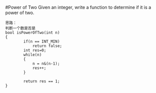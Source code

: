#Power of Two
Given an integer, write a function to determine if it is a power of two.

```
思路：
判断一个数是否是
bool isPowerOfTwo(int n)
{
        if(n == INT_MIN)
            return false;
        int res=0;
        while(n)
        {
            n = n&(n-1);
            res++;
        }
        
        return res == 1;
}
```